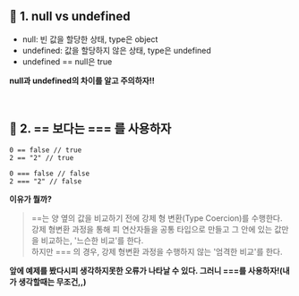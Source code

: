 
## 📌 1. null vs undefined

- null: 빈 값을 할당한 상태, type은 object
- undefined: 값을 할당하지 않은 상태, type은 undefined
- undefined == null은 true

**null과 undefined의 차이를 알고 주의하자!!**

<br/>

## 📌 2. == 보다는 === 를 사용하자
```
0 == false // true
2 == "2" // true 
```
```
0 === false // false
2 === "2" // false 
```

**이유가 뭘까?**
> ==는 양 옆의 값을 비교하기 전에 강제 형 변환(Type Coercion)를 수행한다.   
> 강제 형변환 과정을 통해 피 연산자들을 공통 타입으로 만들고 그 안에 있는 값만을 비교하는, '느슨한 비교'를 한다.  
> 하지만 === 의 경우, 강제 형변환 과정을 수행하지 않는 '엄격한 비교'를 한다.

**앞에 예제를 봤다시피 생각하지못한 오류가 나타날 수 있다. 그러니 ===를 사용하자!(내가 생각할때는 무조건,,)**

<br/>
